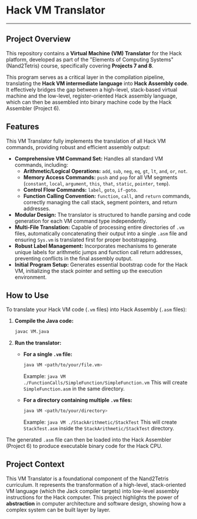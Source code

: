 # Hack VM Translator

---

## Project Overview

This repository contains a **Virtual Machine (VM) Translator** for the Hack platform, developed as part of the "Elements of Computing Systems" (Nand2Tetris) course, specifically covering **Projects 7 and 8**.

This program serves as a critical layer in the compilation pipeline, translating the **Hack VM intermediate language** into **Hack Assembly code**. It effectively bridges the gap between a high-level, stack-based virtual machine and the low-level, register-oriented Hack assembly language, which can then be assembled into binary machine code by the Hack Assembler (Project 6).

## Features

This VM Translator fully implements the translation of all Hack VM commands, providing robust and efficient assembly output:

* **Comprehensive VM Command Set:** Handles all standard VM commands, including:
    * **Arithmetic/Logical Operations:** `add`, `sub`, `neg`, `eq`, `gt`, `lt`, `and`, `or`, `not`.
    * **Memory Access Commands:** `push` and `pop` for all VM segments (`constant`, `local`, `argument`, `this`, `that`, `static`, `pointer`, `temp`).
    * **Control Flow Commands:** `label`, `goto`, `if-goto`.
    * **Function Calling Convention:** `function`, `call`, and `return` commands, correctly managing the call stack, segment pointers, and return addresses.
* **Modular Design:** The translator is structured to handle parsing and code generation for each VM command type independently.
* **Multi-File Translation:** Capable of processing entire directories of `.vm` files, automatically concatenating their output into a single `.asm` file and ensuring `Sys.vm` is translated first for proper bootstrapping.
* **Robust Label Management:** Incorporates mechanisms to generate unique labels for arithmetic jumps and function call return addresses, preventing conflicts in the final assembly output.
* **Initial Program Setup:** Generates essential bootstrap code for the Hack VM, initializing the stack pointer and setting up the execution environment.

## How to Use

To translate your Hack VM code (`.vm` files) into Hack Assembly (`.asm` files):

1.  **Compile the Java code:**
    ```bash
    javac VM.java
    ```

2.  **Run the translator:**
    * **For a single `.vm` file:**
        ```bash
        java VM <path/to/your/file.vm>
        ```
        Example: `java VM ./FunctionCalls/SimpleFunction/SimpleFunction.vm`
        This will create `SimpleFunction.asm` in the same directory.

    * **For a directory containing multiple `.vm` files:**
        ```bash
        java VM <path/to/your/directory>
        ```
        Example: `java VM ./StackArithmetic/StackTest`
        This will create `StackTest.asm` inside the `StackArithmetic/StackTest` directory.

The generated `.asm` file can then be loaded into the Hack Assembler (Project 6) to produce executable binary code for the Hack CPU.

## Project Context

This VM Translator is a foundational component of the Nand2Tetris curriculum. It represents the transformation of a high-level, stack-oriented VM language (which the Jack compiler targets) into low-level assembly instructions for the Hack computer. This project highlights the power of **abstraction** in computer architecture and software design, showing how a complex system can be built layer by layer.
